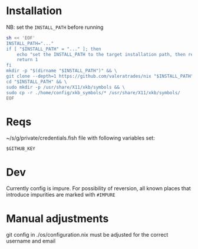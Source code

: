 # Installation
NB: set the `INSTALL_PATH` before running
```sh
sh << 'EOF'
INSTALL_PATH="..."
if [ "$INSTALL_PATH" = "..." ]; then
    echo "set the INSTALL_PATH to the target installation path, then rerun the command"
    return 1
fi
mkdir -p "$(dirname "$INSTALL_PATH")" && \
git clone --depth=1 https://github.com/valeratrades/nix "$INSTALL_PATH" && \
cd "$INSTALL_PATH" && \
sudo mkdir -p /usr/share/X11/xkb/symbols && \
sudo cp -r ./home/config/xkb_symbols/* /usr/share/X11/xkb/symbols/
EOF
```

# Reqs
~/s/g/private/credentials.fish file with following variables set:
```fish
$GITHUB_KEY
```

# Dev
Currently config is impure. For possibility of reversion, all known places that introduce impurities are marked with `#IMPURE`

# Manual adjustments
git config in ./os/configuration.nix must be adjusted for the correct username and email

